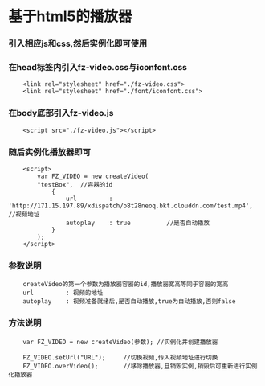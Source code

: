 基于html5的播放器
====================
### 引入相应js和css,然后实例化即可使用
### 在head标签内引入fz-video.css与iconfont.css
		<link rel="stylesheet" href="./fz-video.css">
		<link rel="stylesheet" href="./font/iconfont.css">
### 在body底部引入fz-video.js
		<script src="./fz-video.js"></script>
### 随后实例化播放器即可
		<script>
			var FZ_VIDEO = new createVideo(
	 		"testBox",	//容器的id
		 		{
		 			url 		: 'http://171.15.197.89/xdispatch/o8t28neoq.bkt.clouddn.com/test.mp4', 	//视频地址
		 			autoplay	: true			//是否自动播放
		 		}
	 		);
	 	</script>
### 参数说明
		createVideo的第一个参数为播放器容器的id,播放器宽高等同于容器的宽高
		url			: 视频的地址
		autoplay	: 视频准备就绪后,是否自动播放,true为自动播放,否则false
### 方法说明
		var FZ_VIDEO = new createVideo(参数);	//实例化并创建播放器

		FZ_VIDEO.setUrl("URL");		//切换视频,传入视频地址进行切换
		FZ_VIDEO.overVideo();		//移除播放器,且销毁实例,销毁后可重新进行实例化播放器
